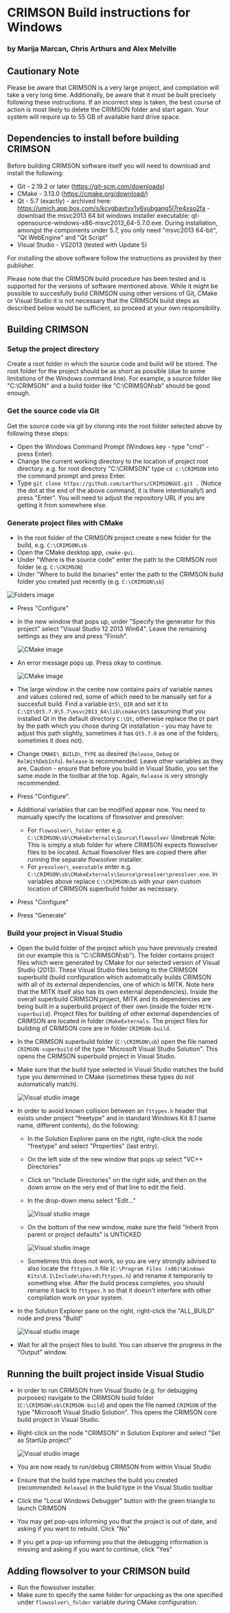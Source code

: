 # CRIMSON Build instructions for Windows
### by Marija Marcan, Chris Arthurs and Alex Melville

## Cautionary Note
Please be aware that CRIMSON is a very large project, and compilation will take a very long time. Additionally, be aware that it must be built precisely following these instructions. If an incorrect step is taken, the best course of action is most likely to delete the CRIMSON folder and start again. Your system will require up to 55 GB of available hard drive space.

## Dependencies to install before building CRIMSON
Before building CRIMSON software itself you will need to download and install the following:

 - Git - 2.19.2 or later (https://git-scm.com/downloads)
 - CMake - 3.13.0 (https://cmake.org/download/)
 - Qt - 5.7 (exactly) - archived here: https://umich.app.box.com/s/kcvgbavtyy1y6yubgang5l7re4xso2fa - download the msvc2013 64 bit windows installer executable: qt-opensource-windows-x86-msvc2013_64-5.7.0.exe. During installation, amongst the components under 5.7, you only need "msvc2013 64-bit", "Qt WebEngine" and "Qt Script"
 - Visual Studio - VS2013 (tested with Update 5)

For installing the above software follow the instructions as provided by their publisher.

Please note that the CRIMSON build procedure has been tested and is supported for the versions of software mentioned above. While it might be possible to succesfully build CRIMSON using other versions of Git, CMake or Visual Studio it is not necessary that the CRIMSON build steps as described below would be sufficient, so proceed at your own responsibility.

## Building CRIMSON
### Setup the project directory
Create a root folder in which the source code and build will be stored.
The root folder for the project should be as short as possible (due to some limitations of the Windows command line). 
For example, a source folder like "C:\CRIMSON" and a build folder like "C:\CRIMSON\sb" should be good enough.

### Get the source code via Git
Get the source code via git by cloning into the root folder selected above by following these steps:

 - Open the Windows Command Prompt (Windows key - type "cmd" - press Enter).
 - Change the current working directory to the location of project root directory. e.g. for root directory "C:\CRIMSON" type 
	``cd c:\CRIMSON``
	into the command prompt and press Enter.
 - Type 
	``git clone https://github.com/carthurs/CRIMSONGUI.git .``
	(Notice the dot at the end of the above command, it is there intentionally!) and press "Enter". You will need to adjust the repository URL if you are getting it from somewhere else.

### Generate project files with CMake
 - In the root folder of the CRIMSON project create a new folder for the build, e.g. `C:\CRIMSON\sb`
 - Open the CMake desktop app, `cmake-gui`.
 - Under "Where is the source code" enter the path to the CRIMSON root folder (e.g. `C:\CRIMSON`)
 - Under "Where to build the binaries" enter the path to the CRIMSON build folder you created just recently (e.g. `C:\CRIMSON\sb`)

 ![Folders image](./Documentation/Images/folders.png "Specifying source and build directories")

 - Press "Configure"
 - In the new window that pops up, under "Specify the generator for this project" select "Visual Studio 12 2013 Win64". Leave the remaining settings as they are and press "Finish".
	
	![CMake image](./Documentation/Images/cmake2.PNG "Specify project generator")
	
 - An error message pops up. Press okay to continue.
	
	![CMake image](./Documentation/Images/cmake3.PNG "An expected error")
	
 - The large window in the centre now contains pairs of variable names and values colored red, some of which need to be manually set for a succesfull build. Find a variable `Qt5\_DIR` and set it to `C:\Qt\Qt5.7.0\5.7\msvc2013_64\lib\cmake\Qt5` (assuming that you installed Qt in the default directory `C:\Qt`, otherwise replace the `Qt` part by the path which you chose during Qt installation - you may have to adjust this path slightly, sometimes it has `Qt5.7.0` as one of the folders; sometimes it does not).
 - Change `CMAKE\_BUILD\_TYPE` as desired (`Release`, `Debug` or `RelWithDebInfo`). `Release` is recommended. Leave other variables as they are. Caution - ensure that before you build in Visual Studio, you set the same mode in the toolbar at the top. Again, `Release` is very strongly recommended.
 - Press "Configure".
 - Additional variables that can be modified appear now. You need to manually specify the locations of flowsolver and presolver:

	 - For `flowsolver\_folder` enter e.g. `C:\CRIMSON\sb\CMakeExternals\Source\flowsolver`
		\linebreak Note: This is simply a stub folder for where CRIMSON expects flowsolver files to be located. Actual flowsolver files are copied there after running the separate flowsolver installer.
	 - For `presolver\_executable` enter e.g. `C:\CRIMSON\sb\CMakeExternals\Source\presolver\presolver.exe`.
		In variables above replace `C:\CRIMSON\sb` with your own custom location of CRIMSON superbuild folder as necessary.

 - Press "Configure"
 - Press "Generate"
	
### Build your project in Visual Studio

 - Open the build folder of the project which you have previously created (in our example this is "C:\CRIMSON\sb").
	The folder contains project files which were generated by CMake for our selected version of Visual Studio (2013). These Visual Studio files belong to the CRIMSON superbuild (build configuration which automatically builds CRIMSON with all of its external dependencies, one of which is MITK. Note here that the MITK itself also has its own external dependencies). 
	Inside the overall superbuild CRIMSON project, MITK and its dependencies are being built in a superbuild project of their own (inside the folder `MITK-superbuild`). Project files for building of other external dependencies of CRIMSON are located in folder `CMakeExternals`. The project files for building of CRIMSON core are in folder `CRIMSON-build`.
 - In the CRIMSON superbuild folder (`C:\CRIMSON\sb`) open the file named `CRIMSON-superbuild` of the type "Microsoft Visual Studio Solution". This opens the CRIMSON superbuild project in Visual Studio.
 - Make sure that the build type selected in Visual Studio matches the build type you determined in CMake (sometimes these types do not automatically match).
	
	![Visual studio image](./Documentation/Images/vs.png "Build type")

 - In order to avoid known collision between an `fttypes.h` header that exists under project "freetype" and in standard Windows Kit 8.1 (same name, different contents), do the following:
	 - In the Solution Explorer pane on the right, right-click the node "freetype" and select "Properties" (last entry). 
	 - On the left side of the new window that pops up select "VC++ Directories"
	 - Click on "Include Directories" on the right side, and then on the down arrow on the very end of that line to edit the field.
	 - In the drop-down menu select "Edit..."
	
		![Visual studio image](./Documentation/Images/vs4.PNG "Project modification")
	
	 - On the bottom of the new window, make sure the field "Inherit from parent or project defaults" is UNTICKED
	
		![Visual studio image](./Documentation/Images/vs5.PNG "Project modification")	

 	- Sometimes this does not work, so you are very strongly advised to also locate the `fttypes.h` file (`C:\Program Files (x86)\Windows Kits\8.1\Include\shared\fttypes.h`) and rename it temporarily to something else. After the build process completes, you should rename it back to `fttypes.h` so that it doesn't interfere with other compilation work on your system.
 
 - In the Solution Explorer pane on the right, right-click the "ALL\_BUILD" node and press "Build"

	![Visual studio image](./Documentation/Images/vs2.PNG "Building")
 - Wait for all the project files to build. You can observe the progress in the "Output" window.
 

## Running the built project inside Visual Studio
 - In order to run CRIMSON from Visual Studio (e.g. for debugging purposes) navigate to the CRIMSON build folder (`C:\CRIMSON\sb\CRIMSON-build`) and open the file named `CRIMSON` of the type "Microsoft Visual Studio Solution". This opens the CRIMSON core build project in Visual Studio.

 - Right-click on the node "CRIMSON" in Solution Explorer and select "Set as StartUp project"
	
	![Visual studio image](./Documentation/Images/vs3.PNG "Set up for running")
	
 - You are now ready to run/debug CRIMSON from within Visual Studio
  - Ensure that the build type matches the build you created (recommended: `Release`) in the build type in the Visual Studio toolbar
  - Click the "Local Windows Debugger" button with the green triangle to launch CRIMSON
  - You may get pop-ups informing you that the project is out of date, and asking if you want to rebuild. Click "No"
  - If you get a pop-up informing you that the debugging information is missing and asking if you want to continue, click "Yes"

## Adding flowsolver to your CRIMSON build
 - Run the flowsolver installer. 
 - Make sure to specify the same folder for unpacking as the one specified under `flowsolver\_folder` variable during CMake configuration.
